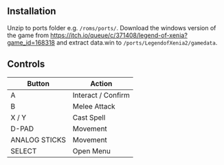 ## Installation
Unzip to ports folder e.g. ```/roms/ports/```. Download the windows version of the game from https://itch.io/queue/c/371408/legend-of-xenia?game_id=168318 and extract data.win to ```/ports/LegendofXenia2/gamedata```.
## Controls
| Button | Action |
|--|--| 
|A|Interact / Confirm|
|B|Melee Attack|
|X / Y|Cast Spell|
|D-PAD|Movement|
|ANALOG STICKS|Movement|
|SELECT|Open Menu|
